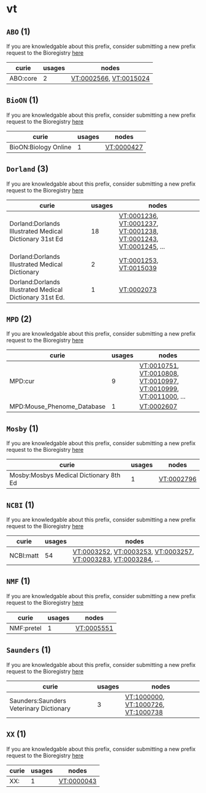 # vt

## `ABO` (1)

If you are knowledgable about this prefix, consider submitting a new prefix
request to the Bioregistry [here](https://github.com/biopragmatics/bioregistry/issues/new?assignees=cthoyt&labels=New%2CPrefix&template=new-prefix.yml&title=%5BResource%5D%3A%20ABO)

| curie    |   usages | nodes                                                                                                            |
|----------|----------|------------------------------------------------------------------------------------------------------------------|
| ABO:core |        2 | [VT:0002566](http://purl.obolibrary.org/obo/VT_0002566), [VT:0015024](http://purl.obolibrary.org/obo/VT_0015024) |

## `BioON` (1)

If you are knowledgable about this prefix, consider submitting a new prefix
request to the Bioregistry [here](https://github.com/biopragmatics/bioregistry/issues/new?assignees=cthoyt&labels=New%2CPrefix&template=new-prefix.yml&title=%5BResource%5D%3A%20BioON)

| curie                |   usages | nodes                                                   |
|----------------------|----------|---------------------------------------------------------|
| BioON:Biology Online |        1 | [VT:0000427](http://purl.obolibrary.org/obo/VT_0000427) |

## `Dorland` (3)

If you are knowledgable about this prefix, consider submitting a new prefix
request to the Bioregistry [here](https://github.com/biopragmatics/bioregistry/issues/new?assignees=cthoyt&labels=New%2CPrefix&template=new-prefix.yml&title=%5BResource%5D%3A%20Dorland)

| curie                                                    |   usages | nodes                                                                                                                                                                                                                                                                                            |
|----------------------------------------------------------|----------|--------------------------------------------------------------------------------------------------------------------------------------------------------------------------------------------------------------------------------------------------------------------------------------------------|
| Dorland:Dorlands Illustrated Medical Dictionary 31st Ed  |       18 | [VT:0001236](http://purl.obolibrary.org/obo/VT_0001236), [VT:0001237](http://purl.obolibrary.org/obo/VT_0001237), [VT:0001238](http://purl.obolibrary.org/obo/VT_0001238), [VT:0001243](http://purl.obolibrary.org/obo/VT_0001243), [VT:0001245](http://purl.obolibrary.org/obo/VT_0001245), ... |
| Dorland:Dorlands Illustrated Medical Dictionary          |        2 | [VT:0001253](http://purl.obolibrary.org/obo/VT_0001253), [VT:0015039](http://purl.obolibrary.org/obo/VT_0015039)                                                                                                                                                                                 |
| Dorland:Dorlands Illustrated Medical Dictionary 31st Ed. |        1 | [VT:0002073](http://purl.obolibrary.org/obo/VT_0002073)                                                                                                                                                                                                                                          |

## `MPD` (2)

If you are knowledgable about this prefix, consider submitting a new prefix
request to the Bioregistry [here](https://github.com/biopragmatics/bioregistry/issues/new?assignees=cthoyt&labels=New%2CPrefix&template=new-prefix.yml&title=%5BResource%5D%3A%20MPD)

| curie                      |   usages | nodes                                                                                                                                                                                                                                                                                            |
|----------------------------|----------|--------------------------------------------------------------------------------------------------------------------------------------------------------------------------------------------------------------------------------------------------------------------------------------------------|
| MPD:cur                    |        9 | [VT:0010751](http://purl.obolibrary.org/obo/VT_0010751), [VT:0010808](http://purl.obolibrary.org/obo/VT_0010808), [VT:0010997](http://purl.obolibrary.org/obo/VT_0010997), [VT:0010999](http://purl.obolibrary.org/obo/VT_0010999), [VT:0011000](http://purl.obolibrary.org/obo/VT_0011000), ... |
| MPD:Mouse_Phenome_Database |        1 | [VT:0002607](http://purl.obolibrary.org/obo/VT_0002607)                                                                                                                                                                                                                                          |

## `Mosby` (1)

If you are knowledgable about this prefix, consider submitting a new prefix
request to the Bioregistry [here](https://github.com/biopragmatics/bioregistry/issues/new?assignees=cthoyt&labels=New%2CPrefix&template=new-prefix.yml&title=%5BResource%5D%3A%20Mosby)

| curie                                  |   usages | nodes                                                   |
|----------------------------------------|----------|---------------------------------------------------------|
| Mosby:Mosbys Medical Dictionary 8th Ed |        1 | [VT:0002796](http://purl.obolibrary.org/obo/VT_0002796) |

## `NCBI` (1)

If you are knowledgable about this prefix, consider submitting a new prefix
request to the Bioregistry [here](https://github.com/biopragmatics/bioregistry/issues/new?assignees=cthoyt&labels=New%2CPrefix&template=new-prefix.yml&title=%5BResource%5D%3A%20NCBI)

| curie     |   usages | nodes                                                                                                                                                                                                                                                                                            |
|-----------|----------|--------------------------------------------------------------------------------------------------------------------------------------------------------------------------------------------------------------------------------------------------------------------------------------------------|
| NCBI:matt |       54 | [VT:0003252](http://purl.obolibrary.org/obo/VT_0003252), [VT:0003253](http://purl.obolibrary.org/obo/VT_0003253), [VT:0003257](http://purl.obolibrary.org/obo/VT_0003257), [VT:0003283](http://purl.obolibrary.org/obo/VT_0003283), [VT:0003284](http://purl.obolibrary.org/obo/VT_0003284), ... |

## `NMF` (1)

If you are knowledgable about this prefix, consider submitting a new prefix
request to the Bioregistry [here](https://github.com/biopragmatics/bioregistry/issues/new?assignees=cthoyt&labels=New%2CPrefix&template=new-prefix.yml&title=%5BResource%5D%3A%20NMF)

| curie      |   usages | nodes                                                   |
|------------|----------|---------------------------------------------------------|
| NMF:pretel |        1 | [VT:0005551](http://purl.obolibrary.org/obo/VT_0005551) |

## `Saunders` (1)

If you are knowledgable about this prefix, consider submitting a new prefix
request to the Bioregistry [here](https://github.com/biopragmatics/bioregistry/issues/new?assignees=cthoyt&labels=New%2CPrefix&template=new-prefix.yml&title=%5BResource%5D%3A%20Saunders)

| curie                                   |   usages | nodes                                                                                                                                                                     |
|-----------------------------------------|----------|---------------------------------------------------------------------------------------------------------------------------------------------------------------------------|
| Saunders:Saunders Veterinary Dictionary |        3 | [VT:1000000](http://purl.obolibrary.org/obo/VT_1000000), [VT:1000726](http://purl.obolibrary.org/obo/VT_1000726), [VT:1000738](http://purl.obolibrary.org/obo/VT_1000738) |

## `XX` (1)

If you are knowledgable about this prefix, consider submitting a new prefix
request to the Bioregistry [here](https://github.com/biopragmatics/bioregistry/issues/new?assignees=cthoyt&labels=New%2CPrefix&template=new-prefix.yml&title=%5BResource%5D%3A%20XX)

| curie           |   usages | nodes                                                   |
|-----------------|----------|---------------------------------------------------------|
| XX:<new dbxref> |        1 | [VT:0000043](http://purl.obolibrary.org/obo/VT_0000043) |

